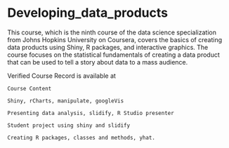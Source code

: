 # Developing_data_products

This course, which is the ninth course of the data science specialization from Johns Hopkins University on Coursera, covers the 
basics of creating data products using Shiny, R packages, and interactive graphics. The course focuses on the statistical fundamentals of creating a data product that can be used to tell a story about data to a mass audience.

Verified Course Record is available at 

    Course Content

    Shiny, rCharts, manipulate, googleVis

    Presenting data analysis, slidify, R Studio presenter

    Student project using shiny and slidify

    Creating R packages, classes and methods, yhat.
